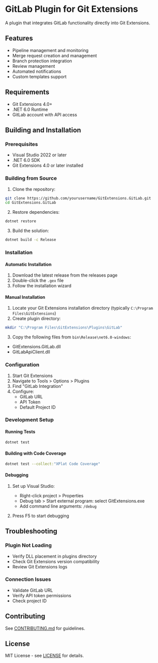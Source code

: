 # GitLab Plugin for Git Extensions

A plugin that integrates GitLab functionality directly into Git Extensions.

## Features

- Pipeline management and monitoring
- Merge request creation and management
- Branch protection integration
- Review management
- Automated notifications
- Custom templates support

## Requirements

- Git Extensions 4.0+
- .NET 6.0 Runtime
- GitLab account with API access

## Building and Installation

### Prerequisites

- Visual Studio 2022 or later
- .NET 6.0 SDK
- Git Extensions 4.0 or later installed

### Building from Source

1. Clone the repository:

```bash
git clone https://github.com/yourusername/GitExtensions.GitLab.git
cd GitExtensions.GitLab
```

2. Restore dependencies:

```bash
dotnet restore
```

3. Build the solution:

```bash
dotnet build -c Release
```

### Installation

#### Automatic Installation

1. Download the latest release from the releases page
2. Double-click the `.gex` file
3. Follow the installation wizard

#### Manual Installation

1. Locate your Git Extensions installation directory (typically `C:\Program Files\GitExtensions`)
2. Create plugin directory:

```bash
mkdir "C:\Program Files\GitExtensions\Plugins\GitLab"
```

3. Copy the following files from `bin\Release\net6.0-windows`:

- GitExtensions.GitLab.dll
- GitLabApiClient.dll

### Configuration

1. Start Git Extensions
2. Navigate to Tools > Options > Plugins
3. Find "GitLab Integration"
4. Configure:
   - GitLab URL
   - API Token
   - Default Project ID

### Development Setup

#### Running Tests

```bash
dotnet test
```

#### Building with Code Coverage

```bash
dotnet test --collect:"XPlat Code Coverage"
```

#### Debugging

1. Set up Visual Studio:
   - Right-click project > Properties
   - Debug tab > Start external program: select GitExtensions.exe
   - Add command line arguments: `/debug`

2. Press F5 to start debugging

## Troubleshooting

### Plugin Not Loading

- Verify DLL placement in plugins directory
- Check Git Extensions version compatibility
- Review Git Extensions logs

### Connection Issues

- Validate GitLab URL
- Verify API token permissions
- Check project ID

## Contributing

See [CONTRIBUTING.md](CONTRIBUTING.md) for guidelines.

## License

MIT License - see [LICENSE](LICENSE) for details.
